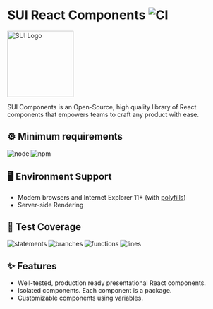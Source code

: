 # SUI React Components ![CI](https://github.com/SUI-Components/sui-components/workflows/CI/badge.svg)

<img src="https://avatars2.githubusercontent.com/u/13288987?s=200&v=4" alt="SUI Logo" width="150">

SUI Components is an Open-Source, high quality library of React components that empowers teams to craft any product with ease.

## ⚙️ Minimum requirements
![node](https://shields.io/badge/node-v16+-lightgray?logo=nodedotjs&logoWidth=20&style=for-the-badge)
![npm](https://shields.io/badge/npm-v7+-lightgrey?logo=npm&logoWidth=20&style=for-the-badge)

## 🖥 Environment Support

- Modern browsers and Internet Explorer 11+ (with [polyfills](https://github.com/SUI-Components/sui/tree/master/packages/sui-polyfills))
- Server-side Rendering

## 🧪 Test Coverage

![statements](https://shields.io/badge/statements-66.68%25-red)
![branches](https://shields.io/badge/branches-49.87%25-550000)
![functions](https://shields.io/badge/functions-50.21%25-AA0000)
![lines](https://shields.io/badge/lines-68.58%25-red)

## ✨ Features

- Well-tested, production ready presentational React components.
- Isolated components. Each component is a package.
- Customizable components using variables.
